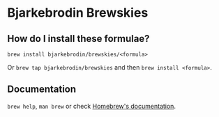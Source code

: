 # Bjarkebrodin Brewskies

## How do I install these formulae?

`brew install bjarkebrodin/brewskies/<formula>`

Or `brew tap bjarkebrodin/brewskies` and then `brew install <formula>`.

## Documentation

`brew help`, `man brew` or check [Homebrew's documentation](https://docs.brew.sh).

